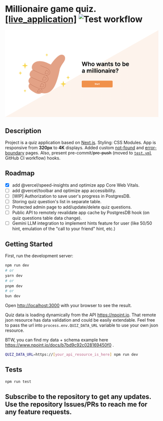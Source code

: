 # Millionaire game quiz. [[live_application]](https://millionaire-app-quiz.vercel.app/) ![Test workflow](https://github.com/andriiholovan/millionaire-quiz-app/actions/workflows/test.yml/badge.svg)
[![Main screen of the application](main_screen.png)](https://millionaire-app-quiz.vercel.app/)

## Description

Project is a quiz application based on [Next.js](https://nextjs.org/).
Styling: CSS Modules. App is responsive from **320px** to **4K** displays.
Added custom [not-found](https://millionaire-app-quiz.vercel.app/non-existent-url) and [error-boundary](https://millionaire-app-quiz.vercel.app/kill-app?force) pages.
Also, present pre-commit/~~pre-push~~ (moved to [`test.yml`](https://github.com/andriiholovan/millionaire-quiz-app/blob/main/.github/workflows/test.yml) GitHub CI workflow) hooks.

## Roadmap
- [x] add @vercel/speed-insights and optimize app Core Web Vitals.
- [ ] add @vercel/toolbar and optimize app accessibility.
- [ ] [WIP] Authorization to save user's progress in PostgresDB.
- [ ] Storing quiz question's list in separate table.
- [ ] Protected admin page to add/update/delete quiz questions.
- [ ] Public API to remotely revalidate app cache by PostgresDB hook (on quiz questions table data change).
- [ ] Gemini LLM integration to implement hints feature for user (like 50/50 hint, emulation of the "call to your friend" hint, etc.)   

## Getting Started

First, run the development server:

```bash
npm run dev
# or
yarn dev
# or
pnpm dev
# or
bun dev
```

Open [http://localhost:3000](http://localhost:3000) with your browser to see the result.

Quiz data is loading dynamically from the API https://npoint.io.
That remote json resource has data validation and could be easily extendable.
Feel free to pass the url into `process.env.QUIZ_DATA_URL` variable to use your own json resource.

BTW, you can find my data + schema example here https://www.npoint.io/docs/b7bd9c92c028169450f0 .

```bash
QUIZ_DATA_URL=https://[your_api_resource_is_here] npm run dev
```

## Tests

```bash
npm run test
```

## Subscribe to the repository to get any updates. Use the repository Issues/PRs to reach me for any feature requests.
